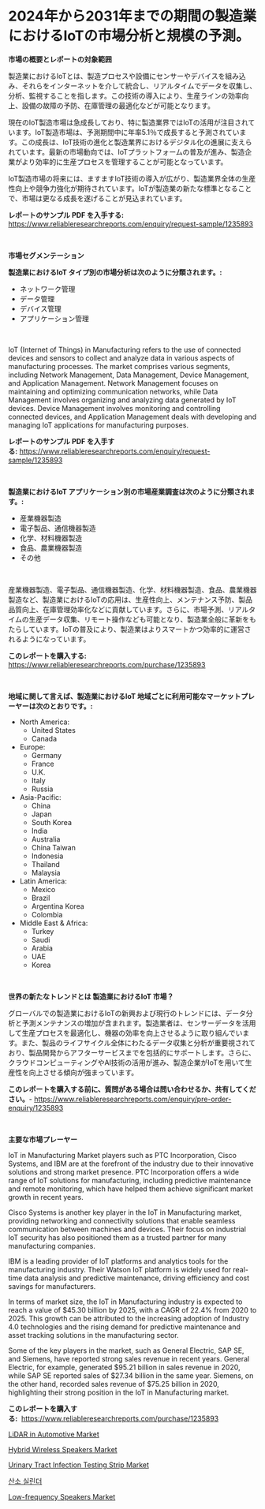 <p><h1>2024年から2031年までの期間の製造業におけるIoTの市場分析と規模の予測。</h1></p><p><strong>市場の概要とレポートの対象範囲</strong></p>
<p><p>製造業におけるIoTとは、製造プロセスや設備にセンサーやデバイスを組み込み、それらをインターネットを介して統合し、リアルタイムでデータを収集し、分析、監視することを指します。この技術の導入により、生産ラインの効率向上、設備の故障の予防、在庫管理の最適化などが可能となります。</p><p>現在のIoT製造市場は急成長しており、特に製造業界ではIoTの活用が注目されています。IoT製造市場は、予測期間中に年率5.1％で成長すると予測されています。この成長は、IoT技術の進化と製造業界におけるデジタル化の進展に支えられています。最新の市場動向では、IoTプラットフォームの普及が進み、製造企業がより効率的に生産プロセスを管理することが可能となっています。</p><p>IoT製造市場の将来には、ますますIoT技術の導入が広がり、製造業界全体の生産性向上や競争力強化が期待されています。IoTが製造業の新たな標準となることで、市場は更なる成長を遂げることが見込まれています。</p></p>
<p><strong>レポートのサンプル PDF を入手する:</strong> <a href="https://www.reliableresearchreports.com/enquiry/request-sample/1235893">https://www.reliableresearchreports.com/enquiry/request-sample/1235893</a></p>
<p>&nbsp;</p>
<p><strong>市場セグメンテーション</strong></p>
<p><strong>製造業におけるIoT タイプ別の市場分析は次のように分類されます。:</strong></p>
<p><ul><li>ネットワーク管理</li><li>データ管理</li><li>デバイス管理</li><li>アプリケーション管理</li></ul></p>
<p>&nbsp;</p>
<p><p>IoT (Internet of Things) in Manufacturing refers to the use of connected devices and sensors to collect and analyze data in various aspects of manufacturing processes. The market comprises various segments, including Network Management, Data Management, Device Management, and Application Management. Network Management focuses on maintaining and optimizing communication networks, while Data Management involves organizing and analyzing data generated by IoT devices. Device Management involves monitoring and controlling connected devices, and Application Management deals with developing and managing IoT applications for manufacturing purposes.</p></p>
<p><strong>レポートのサンプル PDF を入手する:</strong>&nbsp;<a href="https://www.reliableresearchreports.com/enquiry/request-sample/1235893">https://www.reliableresearchreports.com/enquiry/request-sample/1235893</a></p>
<p>&nbsp;</p>
<p><strong> 製造業におけるIoT アプリケーション別の市場産業調査は次のように分類されます。:</strong></p>
<p><ul><li>産業機器製造</li><li>電子製品、通信機器製造</li><li>化学、材料機器製造</li><li>食品、農業機器製造</li><li>その他</li></ul></p>
<p>&nbsp;</p>
<p><p>産業機器製造、電子製品、通信機器製造、化学、材料機器製造、食品、農業機器製造など、製造業におけるIoTの応用は、生産性向上、メンテナンス予防、製品品質向上、在庫管理効率化などに貢献しています。さらに、市場予測、リアルタイムの生産データ収集、リモート操作なども可能となり、製造業全般に革新をもたらしています。IoTの普及により、製造業はよりスマートかつ効率的に運営されるようになっています。</p></p>
<p><strong>このレポートを購入する:</strong>&nbsp; <a href="https://www.reliableresearchreports.com/purchase/1235893">https://www.reliableresearchreports.com/purchase/1235893</a></p>
<p>&nbsp;</p>
<p><strong>地域に関して言えば、製造業におけるIoT 地域ごとに利用可能なマーケットプレーヤーは次のとおりです。:</strong></p>
<p><ul>
    <li>
        North America:
        <ul>
            <li>United States</li>
            <li>Canada</li>
        </ul>
    </li>
    <li>
        Europe:
        <ul>
            <li>Germany</li>
            <li>France</li>
            <li>U.K.</li>
            <li>Italy</li>
            <li>Russia</li>
        </ul>
    </li>
    <li>
        Asia-Pacific:
        <ul>
            <li>China</li>
            <li>Japan</li>
            <li>South Korea</li>
            <li>India</li>
            <li>Australia</li>
            <li>China Taiwan</li>
            <li>Indonesia</li>
            <li>Thailand</li>
            <li>Malaysia</li>
        </ul>
    </li>
    <li>
        Latin America:
        <ul>
            <li>Mexico</li>
            <li>Brazil</li>
            <li>Argentina Korea</li>
            <li>Colombia</li>
        </ul>
    </li>
    <li>
        Middle East & Africa:
        <ul>
            <li>Turkey</li>
            <li>Saudi</li>
            <li>Arabia</li>
            <li>UAE</li>
            <li>Korea</li>
        </ul>
    </li>
    </ul></p>
<p>&nbsp;</p>
<p><strong>世界の新たなトレンドとは 製造業におけるIoT 市場？</strong></p>
<p><p>グローバルでの製造業におけるIoTの新興および現行のトレンドには、データ分析と予測メンテナンスの増加が含まれます。製造業者は、センサーデータを活用して生産プロセスを最適化し、機器の効率を向上させるように取り組んでいます。また、製品のライフサイクル全体にわたるデータ収集と分析が重要視されており、製品開発からアフターサービスまでを包括的にサポートします。さらに、クラウドコンピューティングやAI技術の活用が進み、製造企業がIoTを用いて生産性を向上させる傾向が強まっています。</p></p>
<p><strong>このレポートを購入する前に、質問がある場合は問い合わせるか、共有してください。</strong>- <a href="https://www.reliableresearchreports.com/enquiry/pre-order-enquiry/1235893">https://www.reliableresearchreports.com/enquiry/pre-order-enquiry/1235893</a></p>
<p>&nbsp;</p>
<p><strong>主要な市場プレーヤー</strong></p>
<p><p>IoT in Manufacturing Market players such as PTC Incorporation, Cisco Systems, and IBM are at the forefront of the industry due to their innovative solutions and strong market presence. PTC Incorporation offers a wide range of IoT solutions for manufacturing, including predictive maintenance and remote monitoring, which have helped them achieve significant market growth in recent years.</p><p>Cisco Systems is another key player in the IoT in Manufacturing market, providing networking and connectivity solutions that enable seamless communication between machines and devices. Their focus on industrial IoT security has also positioned them as a trusted partner for many manufacturing companies.</p><p>IBM is a leading provider of IoT platforms and analytics tools for the manufacturing industry. Their Watson IoT platform is widely used for real-time data analysis and predictive maintenance, driving efficiency and cost savings for manufacturers.</p><p>In terms of market size, the IoT in Manufacturing industry is expected to reach a value of $45.30 billion by 2025, with a CAGR of 22.4% from 2020 to 2025. This growth can be attributed to the increasing adoption of Industry 4.0 technologies and the rising demand for predictive maintenance and asset tracking solutions in the manufacturing sector.</p><p>Some of the key players in the market, such as General Electric, SAP SE, and Siemens, have reported strong sales revenue in recent years. General Electric, for example, generated $95.21 billion in sales revenue in 2020, while SAP SE reported sales of $27.34 billion in the same year. Siemens, on the other hand, recorded sales revenue of $75.25 billion in 2020, highlighting their strong position in the IoT in Manufacturing market.</p></p>
<p><strong>このレポートを購入する:</strong>&nbsp;&nbsp;<a href="https://www.reliableresearchreports.com/purchase/1235893">https://www.reliableresearchreports.com/purchase/1235893</a></p>
<p><p><a href="https://github.com/NorbertYates/Market-Research-Report-List-3/blob/main/lidar-in-automotive-market.md">LiDAR in Automotive Market</a></p><p><a href="https://issuu.com/reportprime-2/docs/hybrid-wireless-speakers-market-size-2030.pptx">Hybrid Wireless Speakers Market</a></p><p><a href="https://sulfuric-clavicle-d39.notion.site/Urinary-Tract-Infection-Testing-Strip-Market-Centers-on-Aspects-such-as-Market-Growth-Market-Share--ca84828d62224a94b21c3c828982bcf3">Urinary Tract Infection Testing Strip Market</a></p><p><a href="https://github.com/vsoq0zknh59/Market-Research-Report-List-1/blob/main/5233980186457.md">산소 실린더</a></p><p><a href="https://issuu.com/reportprime-2/docs/low-frequency-speakers-market-size-2030.pptx">Low-frequency Speakers Market</a></p></p>